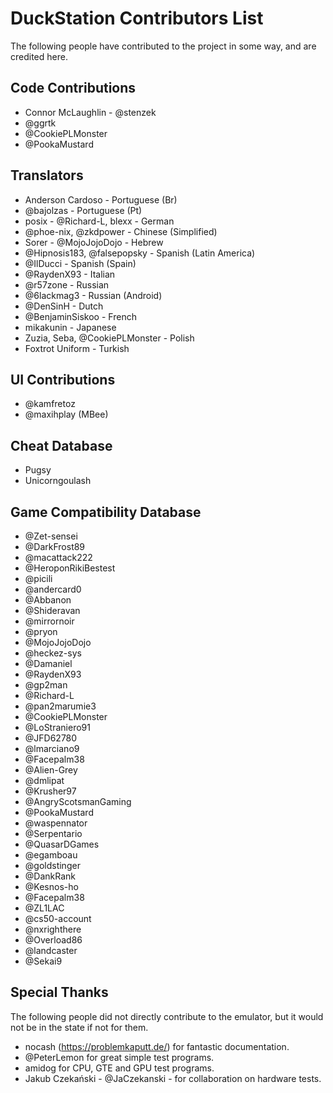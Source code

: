 # DuckStation Contributors List

The following people have contributed to the project in some way, and are credited here.

## Code Contributions

- Connor McLaughlin - @stenzek
- @ggrtk
- @CookiePLMonster
- @PookaMustard

## Translators

- Anderson Cardoso - Portuguese (Br)
- @bajolzas - Portuguese (Pt)
- posix - @Richard-L, blexx - German
- @phoe-nix, @zkdpower - Chinese (Simplified)
- Sorer - @MojoJojoDojo - Hebrew
- @Hipnosis183, @falsepopsky - Spanish (Latin America)
- @IlDucci - Spanish (Spain)
- @RaydenX93 - Italian
- @r57zone - Russian
- @6lackmag3 - Russian (Android)
- @DenSinH - Dutch
- @BenjaminSiskoo - French
- mikakunin - Japanese
- Zuzia, Seba, @CookiePLMonster - Polish
- Foxtrot Uniform - Turkish

## UI Contributions

- @kamfretoz
- @maxihplay (MBee)

## Cheat Database

- Pugsy
- Unicorngoulash

## Game Compatibility Database

- @Zet-sensei
- @DarkFrost89
- @macattack222
- @HeroponRikiBestest
- @picili
- @andercard0
- @Abbanon
- @Shideravan
- @mirrornoir
- @pryon
- @MojoJojoDojo
- @heckez-sys
- @Damaniel
- @RaydenX93
- @gp2man
- @Richard-L
- @pan2marumie3
- @CookiePLMonster
- @LoStraniero91
- @JFD62780
- @lmarciano9
- @Facepalm38
- @Alien-Grey
- @dmlipat
- @Krusher97
- @AngryScotsmanGaming
- @PookaMustard
- @waspennator
- @Serpentario
- @QuasarDGames
- @egamboau
- @goldstinger
- @DankRank
- @Kesnos-ho
- @Facepalm38
- @ZL1LAC
- @cs50-account
- @nxrighthere
- @Overload86
- @landcaster
- @Sekai9

## Special Thanks

The following people did not directly contribute to the emulator, but it would not be in the state if not for them.

- nocash (https://problemkaputt.de/) for fantastic documentation.
- @PeterLemon for great simple test programs.
- amidog for CPU, GTE and GPU test programs.
- Jakub Czekański - @JaCzekanski - for collaboration on hardware tests.
